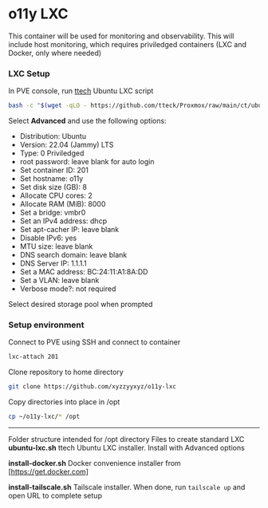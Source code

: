 # o11y LXC

This container will be used for monitoring and observability. This will include host monitoring, which requires priviledged containers (LXC and Docker, only where needed)

### LXC Setup

In PVE console, run [ttech](https://tteck.github.io/Proxmox/) Ubuntu LXC script

```sh
bash -c "$(wget -qLO - https://github.com/tteck/Proxmox/raw/main/ct/ubuntu.sh)"
```

Select **Advanced** and use the following options:

- Distribution: Ubuntu
- Version: 22.04 (Jammy) LTS
- Type: 0 Priviledged
- root password: leave blank for auto login
- Set container ID: 201
- Set hostname: o11y
- Set disk size (GB): 8
- Allocate CPU cores: 2
- Allocate RAM (MiB): 8000
- Set a bridge: vmbr0
- Set an IPv4 address: dhcp
- Set apt-cacher IP: leave blank
- Disable IPv6: yes
- MTU size: leave blank
- DNS search domain: leave blank
- DNS Server IP: 1.1.1.1
- Set a MAC address: BC:24:11:A1:8A:DD
- Set a VLAN: leave blank
- Verbose mode?: not required

Select desired storage pool when prompted

### Setup environment

Connect to PVE using SSH and connect to container

```sh
lxc-attach 201
```

Clone repository to home directory

```sh
git clone https://github.com/xyzzyyxyz/o11y-lxc
```

Copy directories into place in /opt

```sh
cp ~/o11y-lxc/* /opt
```

---

Folder structure intended for /opt directory
Files to create standard LXC
**ubuntu-lxc.sh** ttech Ubuntu LXC installer. Install with Advanced options

**install-docker.sh** Docker convenience installer from [https://get.docker.com]

**install-tailscale.sh** Tailscale installer. When done, run `tailscale up` and open URL to complete setup


